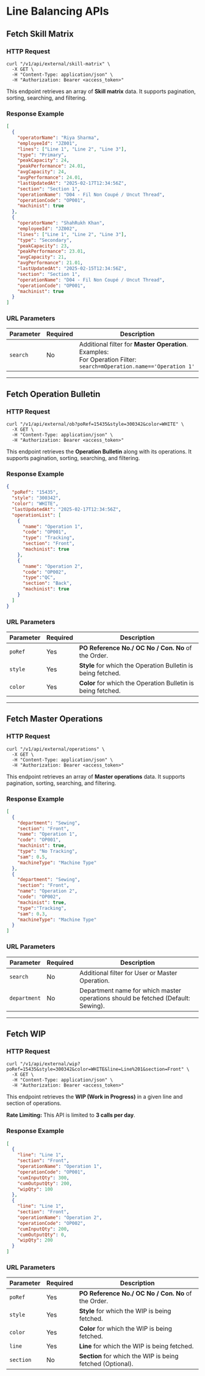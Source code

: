 # Line Balancing APIs

## Fetch Skill Matrix

### HTTP Request

```shell
curl "/v1/api/external/skill-matrix" \
  -X GET \
  -H "Content-Type: application/json" \
  -H "Authorization: Bearer <access_token>"
```

This endpoint retrieves an array of **Skill matrix** data. It supports pagination, sorting, searching, and filtering.

### Response Example

```json
[
  {
    "operatorName": "Riya Sharma",
    "employeeId": "JZ001",
    "lines": ["Line 1", "Line 2", "Line 3"],
    "type": "Primary",
    "peakCapacity": 24,
    "peakPerformance": 24.01,
    "avgCapacity": 24,
    "avgPerformance": 24.01,
    "lastUpdatedAt": "2025-02-17T12:34:56Z",
    "section": "Section 1",
    "operationName": "D04 - Fil Non Coupé / Uncut Thread",
    "operationCode": "OP001",
    "machinist": true
  },
  {
    "operatorName": "ShahRukh Khan",
    "employeeId": "JZ002",
    "lines": ["Line 1", "Line 2", "Line 3"],
    "type": "Secondary",
    "peakCapacity": 23,
    "peakPerformance": 23.01,
    "avgCapacity": 21,
    "avgPerformance": 21.01,
    "lastUpdatedAt": "2025-02-15T12:34:56Z",
    "section": "Section 1",
    "operationName": "D04 - Fil Non Coupé / Uncut Thread",
    "operationCode": "OP001",
    "machinist": true
  }
]
```

### URL Parameters

| Parameter | Required | Description                                                                                                                 |
|-----------|----------|-----------------------------------------------------------------------------------------------------------------------------|
| `search`  | No       | Additional filter for **Master Operation**.<br/>Examples:<br/>For Operation Filter: `search=mOperation.name=='Operation 1'` |

---

## Fetch Operation Bulletin

### HTTP Request

```shell
curl "/v1/api/external/ob?poRef=15435&style=300342&color=WHITE" \
  -X GET \
  -H "Content-Type: application/json" \
  -H "Authorization: Bearer <access_token>"
```

This endpoint retrieves the **Operation Bulletin** along with its operations. It supports pagination, sorting, searching, and filtering.

### Response Example

```json
{
  "poRef": "15435",
  "style": "300342",
  "color": "WHITE",
  "lastUpdatedAt": "2025-02-17T12:34:56Z",
  "operationList": [
    {
      "name": "Operation 1",
      "code": "OP001",
      "type": "Tracking",
      "section": "Front",
      "machinist": true
    },
    {
      "name": "Operation 2",
      "code": "OP002",
      "type":"QC",
      "section": "Back",
      "machinist": true
    }
  ]
}
```

### URL Parameters

| Parameter | Required | Description                                                  |
|-----------|----------|--------------------------------------------------------------|
| `poRef`   | Yes      | **PO Reference No./ OC No / Con. No** of the Order.          |
| `style`   | Yes      | **Style** for which the Operation Bulletin is being fetched. |
| `color`   | Yes      | **Color** for which the Operation Bulletin is being fetched. |

---

## Fetch Master Operations

### HTTP Request

```shell
curl "/v1/api/external/operations" \
  -X GET \
  -H "Content-Type: application/json" \
  -H "Authorization: Bearer <access_token>"
```

This endpoint retrieves an array of **Master operations** data. It supports pagination, sorting, searching, and filtering.

### Response Example

```json
[
  {
    "department": "Sewing",
    "section": "Front",
    "name": "Operation 1",
    "code": "OP001",
    "machinist": true,
    "type": "No Tracking",
    "sam": 0.5,
    "machineType": "Machine Type"
  },
  {
    "department": "Sewing",
    "section": "Front",
    "name": "Operation 2",
    "code": "OP002",
    "machinist": true,
    "type":"Tracking",
    "sam": 0.3,
    "machineType": "Machine Type"
  }
]
```

### URL Parameters

| Parameter    | Required | Description                                                                      |
|--------------|----------|----------------------------------------------------------------------------------|
| `search`     | No       | Additional filter for User or Master Operation.                                  |
| `department` | No       | Department name for which master operations should be fetched (Default: Sewing). |

---

## Fetch WIP

### HTTP Request

```shell
curl "/v1/api/external/wip?poRef=15435&style=300342&color=WHITE&line=Line%201&section=Front" \
  -X GET \
  -H "Content-Type: application/json" \
  -H "Authorization: Bearer <access_token>"
```

This endpoint retrieves the **WIP (Work in Progress)** in a given line and section of operations.

**Rate Limiting:** This API is limited to **3 calls per day**.

### Response Example

```json
[
  {
    "line": "Line 1",
    "section": "Front",
    "operationName": "Operation 1",
    "operationCode": "OP001",
    "cumInputQty": 300,
    "cumOutputQty": 200,
    "wipQty": 100
  },
  {
    "line": "Line 1",
    "section": "Front",
    "operationName": "Operation 2",
    "operationCode": "OP002",
    "cumInputQty": 200,
    "cumOutputQty": 0,
    "wipQty": 200
  }
]
```

### URL Parameters

| Parameter | Required | Description                                                |
|-----------|----------|------------------------------------------------------------|
| `poRef`   | Yes      | **PO Reference No./ OC No / Con. No** of the Order.        |
| `style`   | Yes      | **Style** for which the WIP is being fetched.              |
| `color`   | Yes      | **Color** for which the WIP is being fetched.              |
| `line`    | Yes      | **Line** for which the WIP is being fetched.               |
| `section` | No       | **Section** for which the WIP is being fetched (Optional). |

